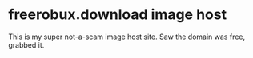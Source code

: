# freerobux.download image host

This is my super not-a-scam image host site. Saw the domain was free, grabbed it.
